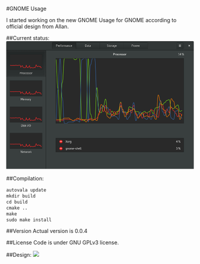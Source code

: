 #GNOME Usage

I started working on the new GNOME Usage for GNOME according to official design from Allan.<br>

##Current status:
![Screenshot](screenshot.png?raw=true )

##Compilation:
```
autovala update
mkdir build
cd build
cmake ..
make
sudo make install
```

##Version
Actual version is 0.0.4

##License
Code is under GNU GPLv3 license.

##Design:
<img src="https://rawgit.com/gnome-design-team/gnome-mockups/master/usage/usage.svg">
